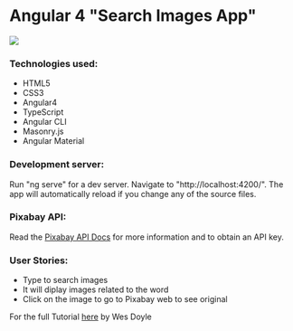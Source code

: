 <h1><strong>Angular 4 "Search Images App"</strong></h1>
<img src="https://user-images.githubusercontent.com/30567608/31166283-7b0546ae-a8ee-11e7-8602-f307b829bb3f.gif">


<h3>Technologies used: </h3>
<ul>
	<li>HTML5</li>
	<li>CSS3</li>
	<li>Angular4</li>
  <li>TypeScript</li>
  <li>Angular CLI</li>
  <li>Masonry.js</li>
  <li>Angular Material</li>
</ul>

<h3>Development server: </h3>
<p>Run "ng serve" for a dev server. Navigate to "http://localhost:4200/". The app will automatically reload if you change any of the source files.</p>

<h3>Pixabay API: </h3>
<p>Read the <a href="https://pixabay.com/api/docs/">Pixabay API Docs</a> for more information and to obtain an API key.</p>

<h3>User Stories: </h3>
<ul>
	<li>Type to search images</li>
  <li>It will diplay images related to the word</li>
	<li>Click on the image to go to Pixabay web to see original</li>
</ul>

<p>For the full Tutorial <a href="https://www.youtube.com/watch?v=umiW-pfbB5c&t=129s">here</a> by Wes Doyle</p>
